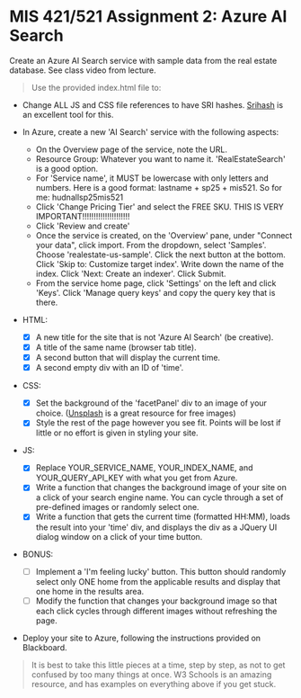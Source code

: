 # MIS 421/521 Assignment 2: Azure AI Search

Create an Azure AI Search service with sample data from the real estate database. See class video from lecture.

>Use the provided index.html file to:
- Change ALL JS and CSS file references to have SRI hashes. [Srihash](srihash.org) is an excellent tool for this.
- In Azure, create a new 'AI Search' service with the following aspects:
	- On the Overview page of the service, note the URL.
	- Resource Group: Whatever you want to name it. 'RealEstateSearch' is a good option.
	- For 'Service name', it MUST be lowercase with only letters and numbers. Here is a good format: lastname + sp25 + mis521. So for me: hudnallsp25mis521
	- Click 'Change Pricing Tier' and select the FREE SKU. THIS IS VERY IMPORTANT!!!!!!!!!!!!!!!!!!!!!
	- Click 'Review and create'
	- Once the service is created, on the 'Overview' pane, under "Connect your data", click import. From the dropdown, select 'Samples'. Choose 'realestate-us-sample'. Click the next button at the bottom. Click 'Skip to: Customize target index'. Write down the name of the index. Click 'Next: Create an indexer'. Click Submit.
	- From the service home page, click 'Settings' on the left and click 'Keys'. Click 'Manage query keys' and copy the query key that is there.
	

- HTML:
  - [X] A new title for the site that is not 'Azure AI Search' (be creative).
  - [X] A title of the same name (browser tab title).
  - [X] A second button that will display the current time.
  - [X] A second empty div with an ID of 'time'.
- CSS:
  - [X] Set the background of the 'facetPanel' div to an image of your choice. ([Unsplash](unsplash.com) is a great resource for free images)
  - [X] Style the rest of the page however you see fit. Points will be lost if little or no effort is given in styling your site.
- JS:
  - [X] Replace YOUR_SERVICE_NAME, YOUR_INDEX_NAME, and YOUR_QUERY_API_KEY with what you get from Azure.
  - [X] Write a function that changes the background image of your site on a click of your search engine name. You can cycle through a set of pre-defined images or randomly select one.
  - [X] Write a function that gets the current time (formatted HH:MM), loads the result into your 'time' div, and displays the div as a JQuery UI dialog window on a click of your time button.
- BONUS:
  - [ ] Implement a 'I'm feeling lucky' button. This button should randomly select only ONE home from the applicable results and display that one home in the results area.
  - [ ] Modify the function that changes your background image so that each click cycles through different images without refreshing the page.
- Deploy your site to Azure, following the instructions provided on Blackboard.

> It is best to take this little pieces at a time, step by step, as not to get confused by too many things at once. W3 Schools is an amazing resource, and has examples on everything above if you get stuck.